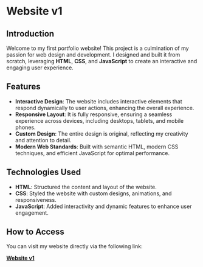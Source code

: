 # Website v1

## Introduction

Welcome to my first portfolio website! This project is a culmination of my passion for web design and development. I designed and built it from scratch, leveraging **HTML**, **CSS**, and **JavaScript** to create an interactive and engaging user experience.

## Features

- **Interactive Design**: The website includes interactive elements that respond dynamically to user actions, enhancing the overall experience.
- **Responsive Layout**: It is fully responsive, ensuring a seamless experience across devices, including desktops, tablets, and mobile phones.
- **Custom Design**: The entire design is original, reflecting my creativity and attention to detail.
- **Modern Web Standards**: Built with semantic HTML, modern CSS techniques, and efficient JavaScript for optimal performance.

## Technologies Used

- **HTML**: Structured the content and layout of the website.
- **CSS**: Styled the website with custom designs, animations, and responsiveness.
- **JavaScript**: Added interactivity and dynamic features to enhance user engagement.

## How to Access

You can visit my website directly via the following link:

[**Website v1**](https://your-github-pages-link)